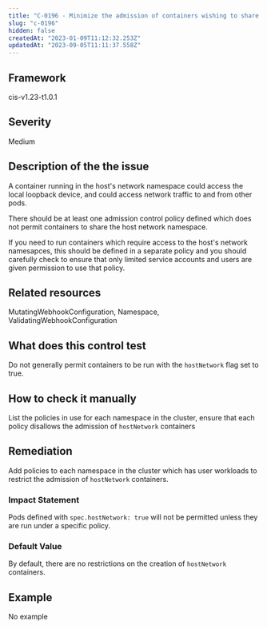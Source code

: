 ```yaml
---
title: "C-0196 - Minimize the admission of containers wishing to share the host network namespace"
slug: "c-0196"
hidden: false
createdAt: "2023-01-09T11:12:32.253Z"
updatedAt: "2023-09-05T11:11:37.558Z"
---
```

## Framework
cis-v1.23-t1.0.1
## Severity
Medium
## Description of the the issue
A container running in the host's network namespace could access the local loopback device, and could access network traffic to and from other pods.

 There should be at least one admission control policy defined which does not permit containers to share the host network namespace.

 If you need to run containers which require access to the host's network namesapces, this should be defined in a separate policy and you should carefully check to ensure that only limited service accounts and users are given permission to use that policy.
## Related resources
MutatingWebhookConfiguration, Namespace, ValidatingWebhookConfiguration
## What does this control test
Do not generally permit containers to be run with the `hostNetwork` flag set to true.
## How to check it manually
List the policies in use for each namespace in the cluster, ensure that each policy disallows the admission of `hostNetwork` containers
## Remediation
Add policies to each namespace in the cluster which has user workloads to restrict the admission of `hostNetwork` containers.
### Impact Statement
Pods defined with `spec.hostNetwork: true` will not be permitted unless they are run under a specific policy.
### Default Value
By default, there are no restrictions on the creation of `hostNetwork` containers.
## Example
No example